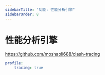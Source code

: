 ```yaml
---
sidebarTitle: "功能: 性能分析引擎"
sidebarOrder: 8
---
```


# 性能分析引擎

https://github.com/moshaoli688/clash-tracing

```yaml
profile:
    tracing: true
```
